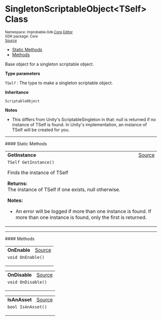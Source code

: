 
# SingletonScriptableObject&lt;TSelf&gt; Class
<sup>
Namespace: Improbable.Gdk.<a href="{{urlRoot}}/api/core-index">Core</a>.<a href="{{urlRoot}}/api/core/editor-index">Editor</a><br/>
GDK package: Core<br/>
<a href="https://www.github.com/spatialos/gdk-for-unity/blob/15bb5eac/workers/unity/Packages/io.improbable.gdk.core/Editor/SingletonScriptableObject.cs/#L19">Source</a>
<style>
a code {
                    padding: 0em 0.25em!important;
}
code {
                    background-color: #ffffff!important;
}
</style>
</sup>
<nav id="pageToc" class="page-toc"><ul><li><a href="#static-methods">Static Methods</a>
<li><a href="#methods">Methods</a>
</ul></nav>

</p>



<p>Base object for a singleton scriptable object. </p>


</p>

<b>Type parameters</b>

<code>TSelf</code> : The type to make a singleton scriptable object.


</p>

<b>Inheritance</b>

<code>ScriptableObject</code>


</p>

<b>Notes</b>

- This differs from Unity's ScriptableSingleton<T> in that: null is returned if no instance of TSelf is found. In Unity's implementation, an instance of TSelf will be created for you. 








</p>
<hr style="width:100%; border-top-color:#d8d8d8" />
#### Static Methods


</p>




<table width="100%">
    <tr>
        <td style="border-right:none"><b>GetInstance</b></td>
        <td style="border-left:none; text-align:right"><a href="https://www.github.com/spatialos/gdk-for-unity/blob/15bb5eac/workers/unity/Packages/io.improbable.gdk.core/Editor/SingletonScriptableObject.cs/#L79">Source</a></td>
    </tr>
    <tr>
        <td colspan="2">
<code>TSelf GetInstance()</code></p>
Finds the instance of TSelf 
</p><b>Returns:</b></br>The instance of TSelf if one exists, null otherwise.


</p>

<b>Notes:</b>

<ul>
<li>An error will be logged if more than one instance is found. If more than one instance is found, only the first is returned. </li>
</ul>




</td>
    </tr>
</table>





</p>
<hr style="width:100%; border-top-color:#d8d8d8" />
#### Methods


</p>




<table width="100%">
    <tr>
        <td style="border-right:none"><b>OnEnable</b></td>
        <td style="border-left:none; text-align:right"><a href="https://www.github.com/spatialos/gdk-for-unity/blob/15bb5eac/workers/unity/Packages/io.improbable.gdk.core/Editor/SingletonScriptableObject.cs/#L24">Source</a></td>
    </tr>
    <tr>
        <td colspan="2">
<code>void OnEnable()</code></p>






</td>
    </tr>
</table>


<table width="100%">
    <tr>
        <td style="border-right:none"><b>OnDisable</b></td>
        <td style="border-left:none; text-align:right"><a href="https://www.github.com/spatialos/gdk-for-unity/blob/15bb5eac/workers/unity/Packages/io.improbable.gdk.core/Editor/SingletonScriptableObject.cs/#L54">Source</a></td>
    </tr>
    <tr>
        <td colspan="2">
<code>void OnDisable()</code></p>






</td>
    </tr>
</table>


<table width="100%">
    <tr>
        <td style="border-right:none"><b>IsAnAsset</b></td>
        <td style="border-left:none; text-align:right"><a href="https://www.github.com/spatialos/gdk-for-unity/blob/15bb5eac/workers/unity/Packages/io.improbable.gdk.core/Editor/SingletonScriptableObject.cs/#L46">Source</a></td>
    </tr>
    <tr>
        <td colspan="2">
<code>bool IsAnAsset()</code></p>






</td>
    </tr>
</table>





